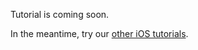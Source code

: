 Tutorial is coming soon.

In the meantime, try our [other iOS tutorials](https://levelupprogramming.net/).
